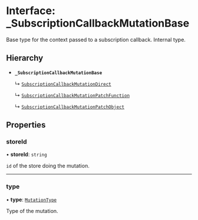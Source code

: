 # Interface: \_SubscriptionCallbackMutationBase

Base type for the context passed to a subscription callback. Internal type.

## Hierarchy

- **`_SubscriptionCallbackMutationBase`**

  ↳ [`SubscriptionCallbackMutationDirect`](SubscriptionCallbackMutationDirect.md)

  ↳ [`SubscriptionCallbackMutationPatchFunction`](SubscriptionCallbackMutationPatchFunction.md)

  ↳ [`SubscriptionCallbackMutationPatchObject`](SubscriptionCallbackMutationPatchObject.md)

## Properties

### storeId

• **storeId**: `string`

`id` of the store doing the mutation.

___

### type

• **type**: [`MutationType`](../enums/MutationType.md)

Type of the mutation.
